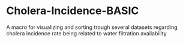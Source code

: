 # Cholera-Incidence-BASIC

A macro for visualizing and sorting trough several datasets regarding cholera incidence rate being related to water filtration availability